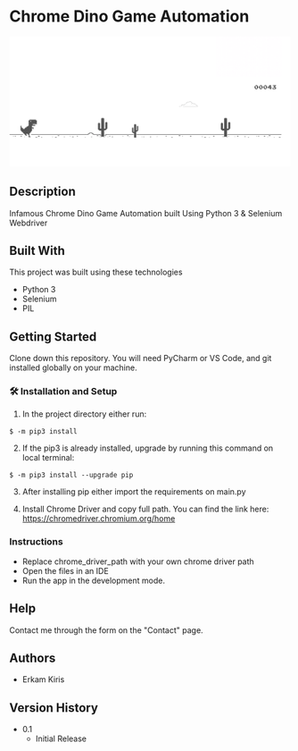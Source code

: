 # Chrome Dino Game Automation
![alt text](https://github.com/erkamkrs/Chrome-Dino-Game-Automation/blob/master/screenshot.png)


## Description
Infamous Chrome Dino Game Automation built Using Python 3 &  Selenium Webdriver


## Built With
This project was built using these technologies 
- Python 3
- Selenium
- PIL

## Getting Started

Clone down this repository. You will need PyCharm or VS Code, and git installed globally on your machine.

### 🛠 Installation and Setup

1. In the project directory either run: 

```
$ -m pip3 install 
```

2. If the pip3 is already installed, upgrade by running this command on local terminal: 

```
$ -m pip3 install --upgrade pip
```

3. After installing pip either import the requirements on main.py

4. Install Chrome Driver and copy full path.
You can find the link here:
https://chromedriver.chromium.org/home





### Instructions
* Replace chrome_driver_path with your own chrome driver path
* Open the files in an IDE
* Run the app in the development mode.


## Help

Contact me through the form on the "Contact" page.

## Authors

* Erkam Kiris 

## Version History

* 0.1
    * Initial Release


